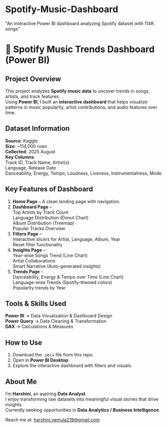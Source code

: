 # Spotify-Music-Dashboard
"An interactive Power BI dashboard analyzing Spotify dataset with 114K songs"
# 🎵 Spotify Music Trends Dashboard (Power BI)

## Project Overview
This project analyzes **Spotify music data** to uncover trends in songs, artists, and track features.  
Using **Power BI**, I built an **interactive dashboard** that helps visualize patterns in music popularity, artist contributions, and audio features over time.


##  Dataset Information
**Source**: Kaggle  
**Size**: ~114,000 rows  
**Collected**: 2025 August  
**Key Columns**:  
   Track ID, Track Name, Artist(s)  
   Language, Release Date  
   Danceability, Energy, Tempo, Loudness, Liveness, Instrumentalness, Mode  


##  Key Features of Dashboard
1. **Home Page** – A clean landing page with navigation.  
2. **Dashboard Page** –  
    Top Artists by Track Count  
    Language Distribution (Donut Chart)  
    Album Distribution (Treemap)  
    Popular Tracks Overview  
3. **Filters Page** –  
    Interactive slicers for Artist, Language, Album, Year  
    Reset filter functionality  
4. **Insights Page** –  
    Year-wise Songs Trend (Line Chart)  
    Artist Collaborations  
    Smart Narrative (Auto-generated insights)  
5. **Trends Page** –  
    Danceability, Energy & Tempo over Time (Line Chart)  
    Language-wise Trends (Spotify-themed colors)  
    Popularity trends by Year


##  Tools & Skills Used
 **Power BI** → Data Visualization & Dashboard Design  
 **Power Query** → Data Cleaning & Transformation  
 **DAX** → Calculations & Measures  
 



##  How to Use
1. Download the `.pbix` file from this repo.  
2. Open in **Power BI Desktop**.  
3. Explore the interactive dashboard with filters and visuals.  



##  About Me
I’m **Harshini**, an aspiring **Data Analyst**.  
I enjoy transforming raw datasets into meaningful visual stories that drive insights.  
Currently seeking opportunities in **Data Analytics / Business Intelligence**.  

Reach me at: harshini.vemula219@gmail.com  
